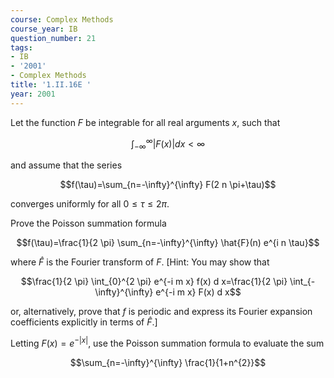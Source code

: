 ```yaml
---
course: Complex Methods
course_year: IB
question_number: 21
tags:
- IB
- '2001'
- Complex Methods
title: '1.II.16E '
year: 2001
---
```



Let the function $F$ be integrable for all real arguments $x$, such that

$$\int_{-\infty}^{\infty}|F(x)| d x<\infty$$

and assume that the series

$$f(\tau)=\sum_{n=-\infty}^{\infty} F(2 n \pi+\tau)$$

converges uniformly for all $0 \leqslant \tau \leqslant 2 \pi$.

Prove the Poisson summation formula

$$f(\tau)=\frac{1}{2 \pi} \sum_{n=-\infty}^{\infty} \hat{F}(n) e^{i n \tau}$$

where $\hat{F}$ is the Fourier transform of $F$. [Hint: You may show that

$$\frac{1}{2 \pi} \int_{0}^{2 \pi} e^{-i m x} f(x) d x=\frac{1}{2 \pi} \int_{-\infty}^{\infty} e^{-i m x} F(x) d x$$

or, alternatively, prove that $f$ is periodic and express its Fourier expansion coefficients explicitly in terms of $\hat{F}$.]

Letting $F(x)=e^{-|x|}$, use the Poisson summation formula to evaluate the sum

$$\sum_{n=-\infty}^{\infty} \frac{1}{1+n^{2}}$$